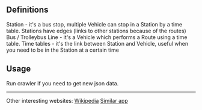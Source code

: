 Definitions
---
Station - it's a bus stop, multiple Vehicle can stop in a Station by a time table. Stations have edges (links to other stations because of the routes)
Bus / Trolleybus Line - it's a Vehicle which performs a Route using a time table.
Time tables - it's the link between Station and Vehicle, useful when you need to be in the Station at a certain time

Usage
---
Run crawler if you need to get new json data.

---
Other interesting websites:
[Wikipedia](https://en.wikipedia.org/wiki/RATBV)
[Similar app](https://www.trafic-web.ro/)
